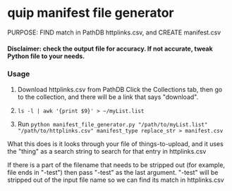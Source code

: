 # quip manifest file generator
PURPOSE: FIND match in PathDB httplinks.csv, and CREATE manifest.csv

#### Disclaimer: check the output file for accuracy. If not accurate, tweak Python file to your needs.

### Usage
1) Download httplinks.csv from PathDB
Click the Collections tab, then go to the collection, and there will be a link that says "download".

2) `ls -l | awk '{print $9}' > ~/myList.list`

3) Run `python manifest_file_generator.py "/path/to/myList.list" "/path/to/httplinks.csv" manifest_type replace_str > manifest.csv`

What this does is it looks through your file of things-to-upload,
and it uses the "thing" as a search string to search for that entry
in httplinks.csv

If there is a part of the filename that needs to be stripped out
(for example, file ends in "-test")
then pass "-test" as the last argument.
"-test" will be stripped out of the input file name so we can find its match in httplinks.csv
